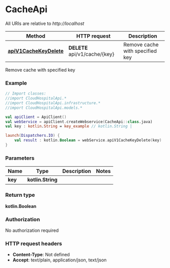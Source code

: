 # CacheApi

All URIs are relative to *http://localhost*

Method | HTTP request | Description
------------- | ------------- | -------------
[**apiV1CacheKeyDelete**](CacheApi.md#apiV1CacheKeyDelete) | **DELETE** api/v1/cache/{key} | Remove cache with specified key



Remove cache with specified key

### Example
```kotlin
// Import classes:
//import CloudHospitalApi.*
//import CloudHospitalApi.infrastructure.*
//import CloudHospitalApi.models.*

val apiClient = ApiClient()
val webService = apiClient.createWebservice(CacheApi::class.java)
val key : kotlin.String = key_example // kotlin.String | 

launch(Dispatchers.IO) {
    val result : kotlin.Boolean = webService.apiV1CacheKeyDelete(key)
}
```

### Parameters

Name | Type | Description  | Notes
------------- | ------------- | ------------- | -------------
 **key** | **kotlin.String**|  |

### Return type

**kotlin.Boolean**

### Authorization

No authorization required

### HTTP request headers

 - **Content-Type**: Not defined
 - **Accept**: text/plain, application/json, text/json

